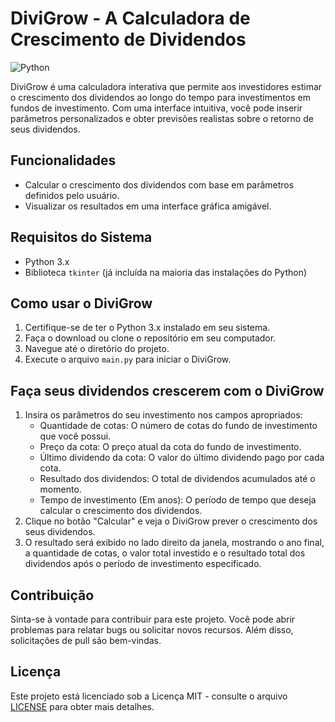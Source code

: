 # DiviGrow - A Calculadora de Crescimento de Dividendos

![Python](https://img.shields.io/badge/Python-3.x-blue)

DiviGrow é uma calculadora interativa que permite aos investidores estimar o crescimento dos dividendos ao longo do tempo para investimentos em fundos de investimento. Com uma interface intuitiva, você pode inserir parâmetros personalizados e obter previsões realistas sobre o retorno de seus dividendos.

## Funcionalidades

* Calcular o crescimento dos dividendos com base em parâmetros definidos pelo usuário.
* Visualizar os resultados em uma interface gráfica amigável.

## Requisitos do Sistema

* Python 3.x
* Biblioteca `tkinter` (já incluída na maioria das instalações do Python)

## Como usar o DiviGrow

1. Certifique-se de ter o Python 3.x instalado em seu sistema.
2. Faça o download ou clone o repositório em seu computador.
3. Navegue até o diretório do projeto.
4. Execute o arquivo `main.py` para iniciar o DiviGrow.

## Faça seus dividendos crescerem com o DiviGrow

1. Insira os parâmetros do seu investimento nos campos apropriados:
   * Quantidade de cotas: O número de cotas do fundo de investimento que você possui.
   * Preço da cota: O preço atual da cota do fundo de investimento.
   * Último dividendo da cota: O valor do último dividendo pago por cada cota.
   * Resultado dos dividendos: O total de dividendos acumulados até o momento.
   * Tempo de investimento (Em anos): O período de tempo que deseja calcular o crescimento dos dividendos.
2. Clique no botão "Calcular" e veja o DiviGrow prever o crescimento dos seus dividendos.
3. O resultado será exibido no lado direito da janela, mostrando o ano final, a quantidade de cotas, o valor total investido e o resultado total dos dividendos após o período de investimento especificado.

## Contribuição

Sinta-se à vontade para contribuir para este projeto. Você pode abrir problemas para relatar bugs ou solicitar novos recursos. Além disso, solicitações de pull são bem-vindas.

## Licença

Este projeto está licenciado sob a Licença MIT - consulte o arquivo [LICENSE](https://chat.openai.com/c/LICENSE) para obter mais detalhes.
